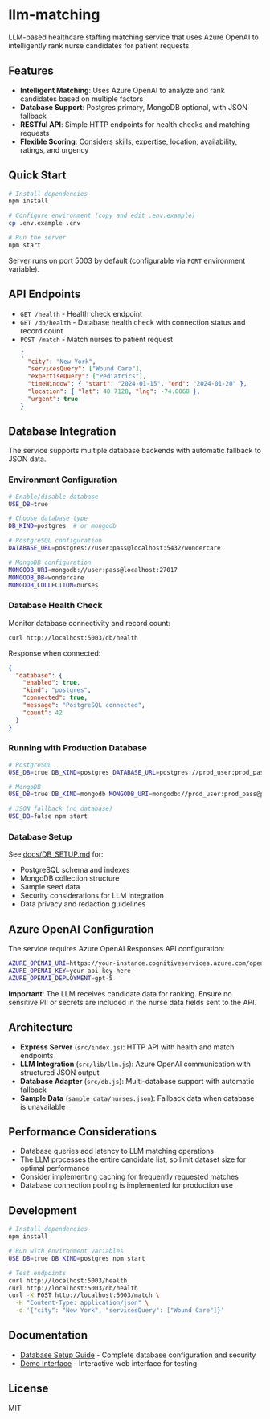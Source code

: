 # llm-matching

LLM-based healthcare staffing matching service that uses Azure OpenAI to intelligently rank nurse candidates for patient requests.

## Features

- **Intelligent Matching**: Uses Azure OpenAI to analyze and rank candidates based on multiple factors
- **Database Support**: Postgres primary, MongoDB optional, with JSON fallback
- **RESTful API**: Simple HTTP endpoints for health checks and matching requests
- **Flexible Scoring**: Considers skills, expertise, location, availability, ratings, and urgency

## Quick Start

```bash
# Install dependencies
npm install

# Configure environment (copy and edit .env.example)
cp .env.example .env

# Run the server
npm start
```

Server runs on port 5003 by default (configurable via `PORT` environment variable).

## API Endpoints

- `GET /health` - Health check endpoint
- `GET /db/health` - Database health check with connection status and record count
- `POST /match` - Match nurses to patient request
  ```json
  {
    "city": "New York",
    "servicesQuery": ["Wound Care"],
    "expertiseQuery": ["Pediatrics"],
    "timeWindow": { "start": "2024-01-15", "end": "2024-01-20" },
    "location": { "lat": 40.7128, "lng": -74.0060 },
    "urgent": true
  }
  ```

## Database Integration

The service supports multiple database backends with automatic fallback to JSON data.

### Environment Configuration

```bash
# Enable/disable database
USE_DB=true

# Choose database type
DB_KIND=postgres  # or mongodb

# PostgreSQL configuration
DATABASE_URL=postgres://user:pass@localhost:5432/wondercare

# MongoDB configuration
MONGODB_URI=mongodb://user:pass@localhost:27017
MONGODB_DB=wondercare
MONGODB_COLLECTION=nurses
```

### Database Health Check

Monitor database connectivity and record count:

```bash
curl http://localhost:5003/db/health
```

Response when connected:
```json
{
  "database": {
    "enabled": true,
    "kind": "postgres",
    "connected": true,
    "message": "PostgreSQL connected",
    "count": 42
  }
}
```

### Running with Production Database

```bash
# PostgreSQL
USE_DB=true DB_KIND=postgres DATABASE_URL=postgres://prod_user:prod_pass@prod_host:5432/wondercare npm start

# MongoDB
USE_DB=true DB_KIND=mongodb MONGODB_URI=mongodb://prod_user:prod_pass@prod_host:27017 npm start

# JSON fallback (no database)
USE_DB=false npm start
```

### Database Setup

See [docs/DB_SETUP.md](docs/DB_SETUP.md) for:
- PostgreSQL schema and indexes
- MongoDB collection structure
- Sample seed data
- Security considerations for LLM integration
- Data privacy and redaction guidelines

## Azure OpenAI Configuration

The service requires Azure OpenAI Responses API configuration:

```bash
AZURE_OPENAI_URI=https://your-instance.cognitiveservices.azure.com/openai/responses?api-version=2025-04-01-preview
AZURE_OPENAI_KEY=your-api-key-here
AZURE_OPENAI_DEPLOYMENT=gpt-5
```

**Important**: The LLM receives candidate data for ranking. Ensure no sensitive PII or secrets are included in the nurse data fields sent to the API.

## Architecture

- **Express Server** (`src/index.js`): HTTP API with health and match endpoints
- **LLM Integration** (`src/lib/llm.js`): Azure OpenAI communication with structured JSON output
- **Database Adapter** (`src/db.js`): Multi-database support with automatic fallback
- **Sample Data** (`sample_data/nurses.json`): Fallback data when database is unavailable

## Performance Considerations

- Database queries add latency to LLM matching operations
- The LLM processes the entire candidate list, so limit dataset size for optimal performance
- Consider implementing caching for frequently requested matches
- Database connection pooling is implemented for production use

## Development

```bash
# Install dependencies
npm install

# Run with environment variables
USE_DB=true DB_KIND=postgres npm start

# Test endpoints
curl http://localhost:5003/health
curl http://localhost:5003/db/health
curl -X POST http://localhost:5003/match \
  -H "Content-Type: application/json" \
  -d '{"city": "New York", "servicesQuery": ["Wound Care"]}'
```

## Documentation

- [Database Setup Guide](docs/DB_SETUP.md) - Complete database configuration and security
- [Demo Interface](docs/demo.html) - Interactive web interface for testing

## License

MIT